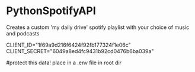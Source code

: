 # PythonSpotifyAPI
Creates a custom 'my daily drive' spotify playlist with your choice of music and podcasts

CLIENT_ID="1f69a9d216f6424f92fb177324f1e06c"
CLIENT_SECRET="6049a8ed4fc9431b92cd0476b6ba039a"

#protect this data! place in a .env file in root dir
